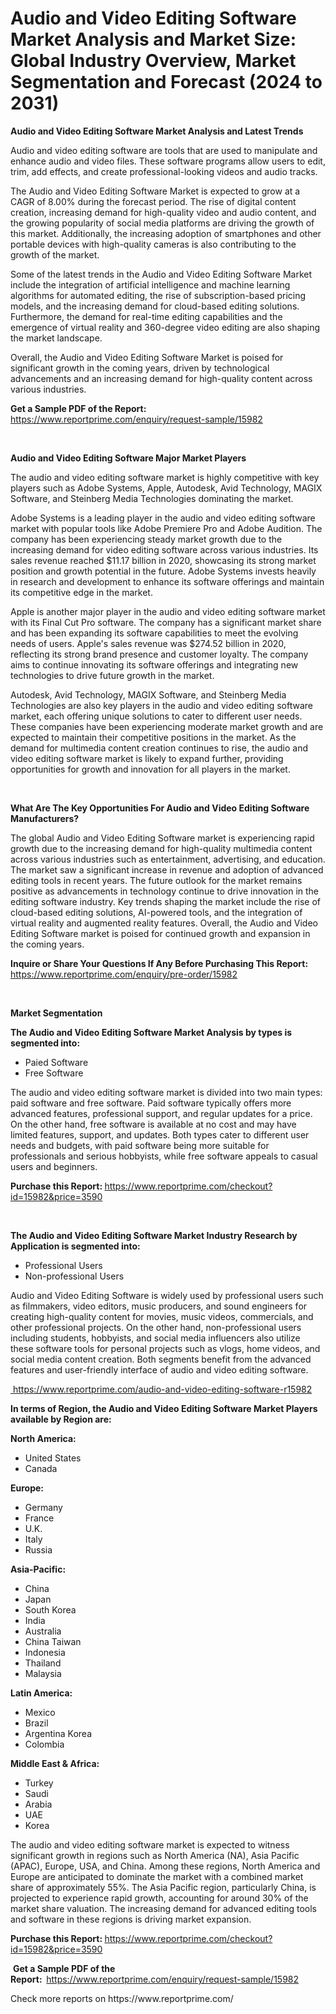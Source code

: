 <p><h1>Audio and Video Editing Software Market Analysis and Market Size: Global Industry Overview, Market Segmentation and Forecast (2024 to 2031)</h1></p><p><strong>Audio and Video Editing Software Market Analysis and Latest Trends</strong></p>
<p><p>Audio and video editing software are tools that are used to manipulate and enhance audio and video files. These software programs allow users to edit, trim, add effects, and create professional-looking videos and audio tracks.</p><p>The Audio and Video Editing Software Market is expected to grow at a CAGR of 8.00% during the forecast period. The rise of digital content creation, increasing demand for high-quality video and audio content, and the growing popularity of social media platforms are driving the growth of this market. Additionally, the increasing adoption of smartphones and other portable devices with high-quality cameras is also contributing to the growth of the market.</p><p>Some of the latest trends in the Audio and Video Editing Software Market include the integration of artificial intelligence and machine learning algorithms for automated editing, the rise of subscription-based pricing models, and the increasing demand for cloud-based editing solutions. Furthermore, the demand for real-time editing capabilities and the emergence of virtual reality and 360-degree video editing are also shaping the market landscape.</p><p>Overall, the Audio and Video Editing Software Market is poised for significant growth in the coming years, driven by technological advancements and an increasing demand for high-quality content across various industries.</p></p>
<p><strong>Get a Sample PDF of the Report:&nbsp;</strong> <a href="https://www.reportprime.com/enquiry/request-sample/15982">https://www.reportprime.com/enquiry/request-sample/15982</a></p>
<p>&nbsp;</p>
<p><strong>Audio and Video Editing Software Major Market Players</strong></p>
<p><p>The audio and video editing software market is highly competitive with key players such as Adobe Systems, Apple, Autodesk, Avid Technology, MAGIX Software, and Steinberg Media Technologies dominating the market. </p><p>Adobe Systems is a leading player in the audio and video editing software market with popular tools like Adobe Premiere Pro and Adobe Audition. The company has been experiencing steady market growth due to the increasing demand for video editing software across various industries. Its sales revenue reached $11.17 billion in 2020, showcasing its strong market position and growth potential in the future. Adobe Systems invests heavily in research and development to enhance its software offerings and maintain its competitive edge in the market.</p><p>Apple is another major player in the audio and video editing software market with its Final Cut Pro software. The company has a significant market share and has been expanding its software capabilities to meet the evolving needs of users. Apple's sales revenue was $274.52 billion in 2020, reflecting its strong brand presence and customer loyalty. The company aims to continue innovating its software offerings and integrating new technologies to drive future growth in the market.</p><p>Autodesk, Avid Technology, MAGIX Software, and Steinberg Media Technologies are also key players in the audio and video editing software market, each offering unique solutions to cater to different user needs. These companies have been experiencing moderate market growth and are expected to maintain their competitive positions in the market. As the demand for multimedia content creation continues to rise, the audio and video editing software market is likely to expand further, providing opportunities for growth and innovation for all players in the market.</p></p>
<p>&nbsp;</p>
<p><strong>What Are The Key Opportunities For Audio and Video Editing Software Manufacturers?</strong></p>
<p><p>The global Audio and Video Editing Software market is experiencing rapid growth due to the increasing demand for high-quality multimedia content across various industries such as entertainment, advertising, and education. The market saw a significant increase in revenue and adoption of advanced editing tools in recent years. The future outlook for the market remains positive as advancements in technology continue to drive innovation in the editing software industry. Key trends shaping the market include the rise of cloud-based editing solutions, AI-powered tools, and the integration of virtual reality and augmented reality features. Overall, the Audio and Video Editing Software market is poised for continued growth and expansion in the coming years.</p></p>
<p><strong>Inquire or Share Your Questions If Any Before Purchasing This Report:</strong> <a href="https://www.reportprime.com/enquiry/pre-order/15982">https://www.reportprime.com/enquiry/pre-order/15982</a></p>
<p>&nbsp;</p>
<p><strong>Market Segmentation</strong></p>
<p><strong>The Audio and Video Editing Software Market Analysis by types is segmented into:</strong></p>
<p><ul><li>Paied Software</li><li>Free Software</li></ul></p>
<p><p>The audio and video editing software market is divided into two main types: paid software and free software. Paid software typically offers more advanced features, professional support, and regular updates for a price. On the other hand, free software is available at no cost and may have limited features, support, and updates. Both types cater to different user needs and budgets, with paid software being more suitable for professionals and serious hobbyists, while free software appeals to casual users and beginners.</p></p>
<p><strong>Purchase this Report:&nbsp;</strong><a href="https://www.reportprime.com/checkout?id=15982&price=3590">https://www.reportprime.com/checkout?id=15982&price=3590</a></p>
<p>&nbsp;</p>
<p><strong>The Audio and Video Editing Software Market Industry Research by Application is segmented into:</strong></p>
<p><ul><li>Professional Users</li><li>Non-professional Users</li></ul></p>
<p><p>Audio and Video Editing Software is widely used by professional users such as filmmakers, video editors, music producers, and sound engineers for creating high-quality content for movies, music videos, commercials, and other professional projects. On the other hand, non-professional users including students, hobbyists, and social media influencers also utilize these software tools for personal projects such as vlogs, home videos, and social media content creation. Both segments benefit from the advanced features and user-friendly interface of audio and video editing software.</p></p>
<p><a href="https://www.reportprime.com/audio-and-video-editing-software-r15982">&nbsp;https://www.reportprime.com/audio-and-video-editing-software-r15982</a></p>
<p><strong>In terms of Region, the Audio and Video Editing Software Market Players available by Region are:</strong></p>
<p>
    <p> <strong> North America: </strong>
        <ul>
            <li>United States</li>
            <li>Canada</li>
        </ul>
        </p> 
    <p> <strong> Europe: </strong>
        <ul>
            <li>Germany</li>
            <li>France</li>
            <li>U.K.</li>
            <li>Italy</li>
            <li>Russia</li>
        </ul>
        </p> 
    <p> <strong> Asia-Pacific: </strong>
        <ul>
            <li>China</li>
            <li>Japan</li>
            <li>South Korea</li>
            <li>India</li>
            <li>Australia</li>
            <li>China Taiwan</li>
            <li>Indonesia</li>
            <li>Thailand</li>
            <li>Malaysia</li>
        </ul>
        </p> 
    <p> <strong> Latin America: </strong>
        <ul>
            <li>Mexico</li>
            <li>Brazil</li>
            <li>Argentina Korea</li>
            <li>Colombia</li>
        </ul>
        </p> 
    <p> <strong> Middle East & Africa: </strong>
        <ul>
            <li>Turkey</li>
            <li>Saudi</li>
            <li>Arabia</li>
            <li>UAE</li>
            <li>Korea</li>
        </ul>
    </p>
    </p>
<p><p>The audio and video editing software market is expected to witness significant growth in regions such as North America (NA), Asia Pacific (APAC), Europe, USA, and China. Among these regions, North America and Europe are anticipated to dominate the market with a combined market share of approximately 55%. The Asia Pacific region, particularly China, is projected to experience rapid growth, accounting for around 30% of the market share valuation. The increasing demand for advanced editing tools and software in these regions is driving market expansion.</p></p>
<p><strong>Purchase this Report: </strong><a href="https://www.reportprime.com/checkout?id=15982&price=3590">https://www.reportprime.com/checkout?id=15982&price=3590</a></p>
<p>&nbsp;<strong>Get a Sample PDF of the Report:&nbsp;&nbsp;</strong><a href="https://www.reportprime.com/enquiry/request-sample/15982">https://www.reportprime.com/enquiry/request-sample/15982</a></p>
<p><strong></strong></p>
<p>Check more reports on https://www.reportprime.com/</p>